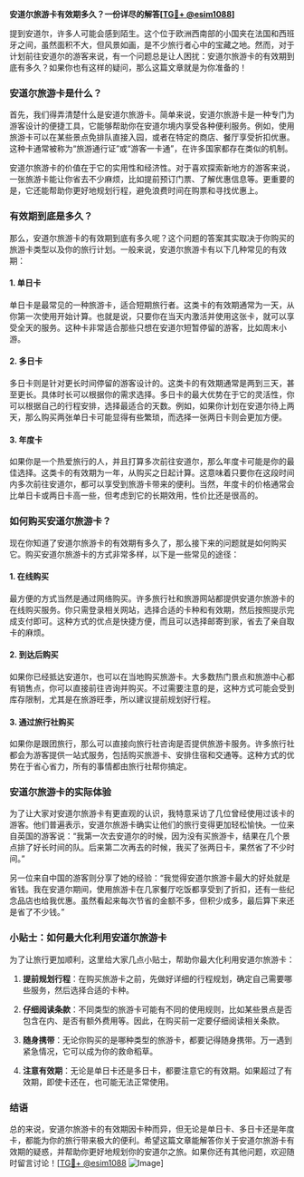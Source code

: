 **安道尔旅游卡有效期多久？一份详尽的解答[[TG💪+ @esim1088](https://t.me/s/esim1088)]**

提到安道尔，许多人可能会感到陌生。这个位于欧洲西南部的小国夹在法国和西班牙之间，虽然面积不大，但风景如画，是不少旅行者心中的宝藏之地。然而，对于计划前往安道尔的游客来说，有一个问题总是让人困扰：安道尔旅游卡的有效期到底有多久？如果你也有这样的疑问，那么这篇文章就是为你准备的！

### 安道尔旅游卡是什么？

首先，我们得弄清楚什么是安道尔旅游卡。简单来说，安道尔旅游卡是一种专门为游客设计的便捷工具，它能够帮助你在安道尔境内享受各种便利服务。例如，使用旅游卡可以在某些景点免排队直接入园，或者在特定的商店、餐厅享受折扣优惠。这种卡通常被称为“旅游通行证”或“游客一卡通”，在许多国家都存在类似的机制。

安道尔旅游卡的价值在于它的实用性和经济性。对于喜欢探索新地方的游客来说，一张旅游卡能让你省去不少麻烦，比如提前预订门票、了解优惠信息等。更重要的是，它还能帮助你更好地规划行程，避免浪费时间在购票和寻找优惠上。

### 有效期到底是多久？

那么，安道尔旅游卡的有效期到底有多久呢？这个问题的答案其实取决于你购买的旅游卡类型以及你的旅行计划。一般来说，安道尔旅游卡有以下几种常见的有效期：

#### 1. 单日卡
单日卡是最常见的一种旅游卡，适合短期旅行者。这类卡的有效期通常为一天，从你第一次使用开始计算。也就是说，只要你在当天内激活并使用这张卡，就可以享受全天的服务。这种卡非常适合那些只想在安道尔短暂停留的游客，比如周末小游。

#### 2. 多日卡
多日卡则是针对更长时间停留的游客设计的。这类卡的有效期通常是两到三天，甚至更长。具体时长可以根据你的需求选择。多日卡的最大优势在于它的灵活性，你可以根据自己的行程安排，选择最适合的天数。例如，如果你计划在安道尔待上两天，那么购买两张单日卡可能显得有些繁琐，而选择一张两日卡则会更加方便。

#### 3. 年度卡
如果你是一个热爱旅行的人，并且打算多次前往安道尔，那么年度卡可能是你的最佳选择。这类卡的有效期为一年，从购买之日起计算。这意味着只要你在这段时间内多次前往安道尔，都可以享受到旅游卡带来的便利。当然，年度卡的价格通常会比单日卡或两日卡高一些，但考虑到它的长期效用，性价比还是很高的。

### 如何购买安道尔旅游卡？

现在你知道了安道尔旅游卡的有效期有多久了，那么接下来的问题就是如何购买它。购买安道尔旅游卡的方式非常多样，以下是一些常见的途径：

#### 1. 在线购买
最方便的方式当然是通过网络购买。许多旅行社和旅游网站都提供安道尔旅游卡的在线购买服务。你只需登录相关网站，选择合适的卡种和有效期，然后按照提示完成支付即可。这种方式的优点是快捷方便，而且可以选择邮寄到家，省去了亲自取卡的麻烦。

#### 2. 到达后购买
如果你已经抵达安道尔，也可以在当地购买旅游卡。大多数热门景点和旅游中心都有销售点，你可以直接前往咨询并购买。不过需要注意的是，这种方式可能会受到库存限制，尤其是在旅游旺季，所以建议提前规划好行程。

#### 3. 通过旅行社购买
如果你是跟团旅行，那么可以直接向旅行社咨询是否提供旅游卡服务。许多旅行社都会为游客提供一站式服务，包括购买旅游卡、安排住宿和交通等。这种方式的优势在于省心省力，所有的事情都由旅行社帮你搞定。

### 安道尔旅游卡的实际体验

为了让大家对安道尔旅游卡有更直观的认识，我特意采访了几位曾经使用过该卡的游客。他们普遍表示，安道尔旅游卡确实让他们的旅行变得更加轻松愉快。一位来自英国的游客说：“我第一次去安道尔的时候，因为没有买旅游卡，结果在几个景点排了好长时间的队。后来第二次再去的时候，我买了张两日卡，果然省了不少时间。”

另一位来自中国的游客则分享了她的经验：“我觉得安道尔旅游卡最大的好处就是省钱。我在安道尔期间，使用旅游卡在几家餐厅吃饭都享受到了折扣，还有一些纪念品店也给我优惠。虽然看起来每次节省的金额不多，但积少成多，最后算下来还是省了不少钱。”

### 小贴士：如何最大化利用安道尔旅游卡

为了让旅行更加顺利，这里给大家几点小贴士，帮助你最大化利用安道尔旅游卡：

1. **提前规划行程**：在购买旅游卡之前，先做好详细的行程规划，确定自己需要哪些服务，然后选择合适的卡种。
   
2. **仔细阅读条款**：不同类型的旅游卡可能有不同的使用规则，比如某些景点是否包含在内、是否有额外费用等。因此，在购买前一定要仔细阅读相关条款。

3. **随身携带**：无论你购买的是哪种类型的旅游卡，都要记得随身携带。万一遇到紧急情况，它可以成为你的救命稻草。

4. **注意有效期**：无论是单日卡还是多日卡，都要注意它的有效期。如果超过了有效期，即使卡还在，也可能无法正常使用。

### 结语

总的来说，安道尔旅游卡的有效期因卡种而异，但无论是单日卡、多日卡还是年度卡，都能为你的旅行带来极大的便利。希望这篇文章能解答你关于安道尔旅游卡有效期的疑惑，并帮助你更好地规划你的安道尔之旅。如果你还有其他问题，欢迎随时留言讨论！[[TG💪+ @esim1088](https://t.me/s/esim1088) ![Image](https://i.postimg.cc/4NQfJmqS/Snipaste-2025-05-13-00-14-12.png)]